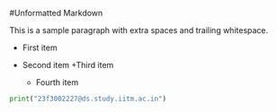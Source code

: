 #Unformatted Markdown

This is a sample paragraph with extra spaces and trailing whitespace.

- First item
- Second item
  +Third item


    *    Fourth item

```py
print("23f3002227@ds.study.iitm.ac.in")

```
